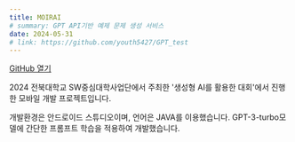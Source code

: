 ```yaml
---
title: MOIRAI
# summary: GPT API기반 예제 문제 생성 서비스
date: 2024-05-31
# link: https://github.com/youth5427/GPT_test
---
```


[GitHub 열기](https://github.com/youth5427/GPT_test)

2024 전북대학교 SW중심대학사업단에서 주최한 '생성형 AI를 활용한 대회'에서 진행한 모바일 개발 프로젝트입니다.

개발환경은 안드로이드 스튜디오이며, 언어은 JAVA를 이용했습니다.
GPT-3-turbo모델에 간단한 프롬프트 학습을 적용하여 개발했습니다.
